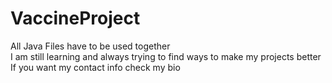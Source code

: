 # VaccineProject    
All Java Files have to be used together  
I am still learning and always trying to find ways to make my projects better  
If you want my contact info check my bio   
